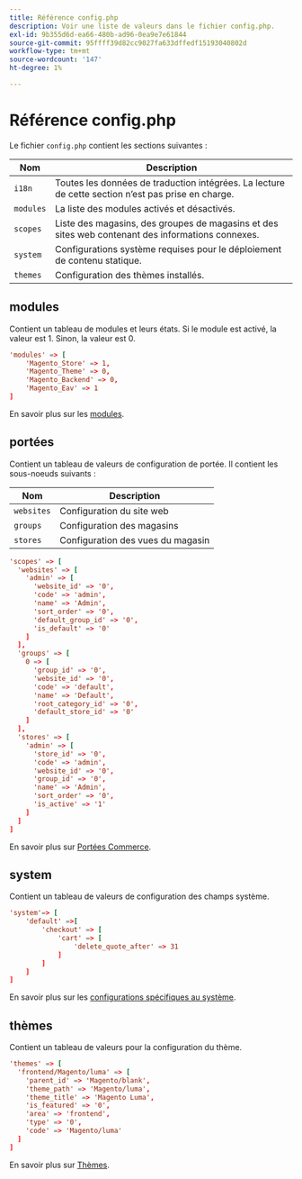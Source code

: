 ```yaml
---
title: Référence config.php
description: Voir une liste de valeurs dans le fichier config.php.
exl-id: 9b355d6d-ea66-480b-ad96-0ea9e7e61844
source-git-commit: 95ffff39d82cc9027fa633dffedf15193040802d
workflow-type: tm+mt
source-wordcount: '147'
ht-degree: 1%

---
```


# Référence config.php

Le fichier `config.php` contient les sections suivantes :

| Nom | Description |
| --------- | -------------------|
| `i18n` | Toutes les données de traduction intégrées. La lecture de cette section n’est pas prise en charge. |
| `modules` | La liste des modules activés et désactivés. |
| `scopes` | Liste des magasins, des groupes de magasins et des sites web contenant des informations connexes. |
| `system` | Configurations système requises pour le déploiement de contenu statique. |
| `themes` | Configuration des thèmes installés. |

## modules

Contient un tableau de modules et leurs états. Si le module est activé, la valeur est 1. Sinon, la valeur est 0.

```conf
'modules' => [
    'Magento_Store' => 1,
    'Magento_Theme' => 0,
    'Magento_Backend' => 0,
    'Magento_Eav' => 1
]
```

En savoir plus sur les [modules].

## portées

Contient un tableau de valeurs de configuration de portée. Il contient les sous-noeuds suivants :

| Nom | Description |
| ---------- | -----------------------------------|
| `websites` | Configuration du site web |
| `groups` | Configuration des magasins |
| `stores` | Configuration des vues du magasin |

```conf
'scopes' => [
  'websites' => [
    'admin' => [
      'website_id' => '0',
      'code' => 'admin',
      'name' => 'Admin',
      'sort_order' => '0',
      'default_group_id' => '0',
      'is_default' => '0'
    ]
  ],
  'groups' => [
    0 => [
      'group_id' => '0',
      'website_id' => '0',
      'code' => 'default',
      'name' => 'Default',
      'root_category_id' => '0',
      'default_store_id' => '0'
    ]
  ],
  'stores' => [
    'admin' => [
      'store_id' => '0',
      'code' => 'admin',
      'website_id' => '0',
      'group_id' => '0',
      'name' => 'Admin',
      'sort_order' => '0',
      'is_active' => '1'
    ]
  ]
]
```

En savoir plus sur [Portées Commerce][scopes].

## system

Contient un tableau de valeurs de configuration des champs système.

```conf
'system'=> [
    'default' =>[
        'checkout' => [
            'cart' => [
                'delete_quote_after' => 31
            ]
        ]
    ]
]
```

En savoir plus sur les [configurations spécifiques au système](config-reference-sens.md).

## thèmes

Contient un tableau de valeurs pour la configuration du thème.

```conf
'themes' => [
  'frontend/Magento/luma' => [
    'parent_id' => 'Magento/blank',
    'theme_path' => 'Magento/luma',
    'theme_title' => 'Magento Luma',
    'is_featured' => '0',
    'area' => 'frontend',
    'type' => '0',
    'code' => 'Magento/luma'
  ]
]
```

En savoir plus sur [Thèmes].

<!-- link definitions -->

[Modules]: https://experienceleague.adobe.com/docs/commerce-learn/tutorials/backend-development/create-module.html?lang=fr
[scopes]: https://experienceleague.adobe.com/docs/commerce-admin/start/setup/websites-stores-views.html?lang=fr#scope-settings
[Thèmes]: https://developer.adobe.com/commerce/frontend-core/guide/themes/create-storefront/
